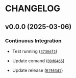 <!--
SPDX-FileCopyrightText: 2025 Deutsche Telekom AG (opensource@telekom.de)

SPDX-License-Identifier: Apache-2.0
-->

# CHANGELOG


## v0.0.0 (2025-03-06)

### Continuous Integration

- Test running
  ([`3730df1`](https://github.com/telekom/wurzel/commit/3730df18eb25bce305f4901904258f7a826f584b))

- Update comand
  ([`09d6465`](https://github.com/telekom/wurzel/commit/09d6465a9c5a13cf787a3326774ae1fc1d897570))

- Update release
  ([`0f563d1`](https://github.com/telekom/wurzel/commit/0f563d173bc5babbdb0eecbe93360b0103ad7426))
